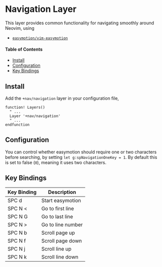 # Navigation Layer
This layer provides common functionality for navigating smoothly around Neovim, using

- [`easymotion/vim-easymotion`](https://github.com/easymotion/vim-easymotion)

#### Table of Contents
- [Install](#install)
- [Configuration](#configuration)
- [Key Bindings](#key-bindings)

## Install
Add the `+nav/navigation` layer in your configuration file,

```viml
function! Layers()
  " ...
  Layer '+nav/navigation'
  " ...
endfunction
```

## Configuration
You can control whether easymotion should require one or two characters before searching, by setting `let g:spNavigationOneKey = 1`. By default this is set to false (`0`), meaning it uses two characters.

## Key Bindings
Key Binding | Description
----------- | -------------------------------
SPC d       | Start easymotion
SPC N <     | Go to first line
SPC N G     | Go to last line
SPC N >     | Go to line number
SPC N b     | Scroll page up
SPC N f     | Scroll page down
SPC N j     | Scroll line up
SPC N k     | Scroll line down
